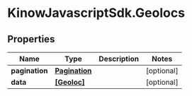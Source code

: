 # KinowJavascriptSdk.Geolocs

## Properties
Name | Type | Description | Notes
------------ | ------------- | ------------- | -------------
**pagination** | [**Pagination**](Pagination.md) |  | [optional] 
**data** | [**[Geoloc]**](Geoloc.md) |  | [optional] 


